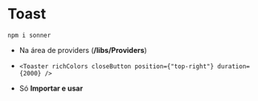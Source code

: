 # Toast
``npm i sonner``

- Na área de providers (**/libs/Providers**)
- ``<Toaster richColors closeButton position={"top-right"} duration={2000} />``

- Só **Importar e usar**